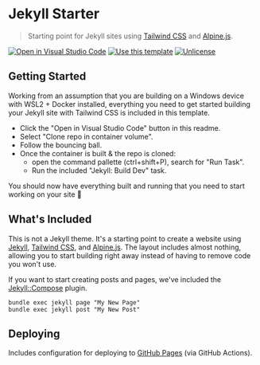 # Jekyll Starter

> Starting point for Jekyll sites using [Tailwind CSS](https://tailwindcss.com/)
and [Alpine.js](https://github.com/alpinejs/alpine/).

[![Open in Visual Studio Code](https://img.shields.io/badge/Open%20in-Visal%20Studio%20Code-blue?style=for-the-badge&logo=visualstudiocode)](https://open.vscode.dev/0fflineDocs/CloudEndpointBlog)
[![Use this template](https://img.shields.io/badge/template-Generate-green?style=for-the-badge)](https://github.com/tabs-not-spaces/jekyll-starter/generate)
[![Unlicense](https://img.shields.io/badge/license-Unlicense-blue?style=for-the-badge)](https://choosealicense.com/licenses/unlicense/)

## Getting Started

Working from an assumption that you are building on a Windows device with WSL2 + Docker installed, everything you need to get started building your Jekyll site with Tailwind CSS is included in this template.

- Click the "Open in Visual Studio Code" button in this readme. 
- Select "Clone repo in container volume".
- Follow the bouncing ball.
- Once the container is built & the repo is cloned:
    - open the command pallette (ctrl+shift+P), search for "Run Task".
    - Run the included "Jekyll: Build Dev" task.

You should now have everything built and running that you need to start working on your site 🚀

## What's Included

This is not a Jekyll theme. It's a starting point to create a website using
[Jekyll](https://jekyllrb.com/), [Tailwind CSS](https://tailwindcss.com/), and
[Alpine.js](https://github.com/alpinejs/alpine/). The layout includes almost
nothing, allowing you to start building right away instead of having to remove
code you won't use.

If you want to start creating posts and pages, we've included the
[Jekyll::Compose](https://github.com/jekyll/jekyll-compose) plugin.

    bundle exec jekyll page "My New Page"
    bundle exec jekyll post "My New Post"

## Deploying

Includes configuration for deploying to [GitHub Pages](https://pages.github.com/) (via GitHub Actions).
